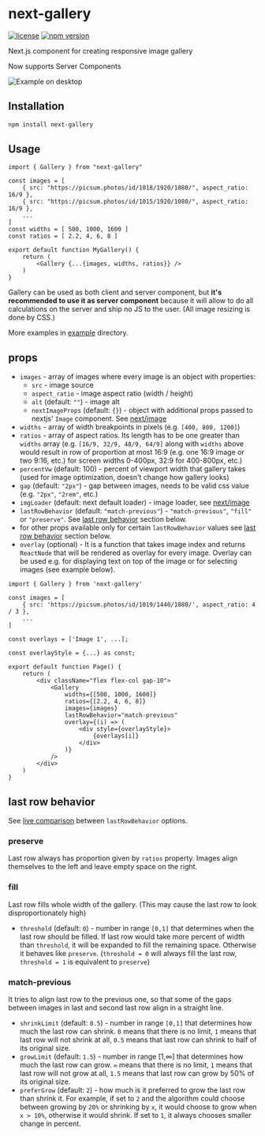 # next-gallery

[![license](https://img.shields.io/badge/license-MIT-blue.svg)]()
[![npm version](https://img.shields.io/badge/npm-v2.0.3-brightgreen)](https://www.npmjs.com/package/next-gallery)

Next.js component for creating responsive image gallery

Now supports Server Components

![Example on desktop](assets/example_3.png?raw=true)

## Installation

```bash
npm install next-gallery
```

## Usage

```tsx
import { Gallery } from "next-gallery"

const images = [
    { src: "https://picsum.photos/id/1018/1920/1080/", aspect_ratio: 16/9 },
    { src: "https://picsum.photos/id/1015/1920/1080/", aspect_ratio: 16/9 },
    ...
]
const widths = [ 500, 1000, 1600 ]
const ratios = [ 2.2, 4, 6, 8 ]

export default function MyGallery() {
    return (
        <Gallery {...{images, widths, ratios}} />
    )
}
```

Gallery can be used as both client and server component, but **it's recommended to use it as server component** because it will allow to do all calculations on the server and ship no JS to the user. (All image resizing is done by CSS.)

More examples in [example](example) directory.

## props

-   `images` - array of images where every image is an object with properties:
    -   `src` - image source
    -   `aspect_ratio` - image aspect ratio (width / height)
    -   `alt` (default: `""`) - image alt
    -   `nextImageProps` (default: `{}`) - object with additional props passed to nextjs' `Image` component. See [next/image](https://nextjs.org/docs/api-reference/next/image#props)
-   `widths` - array of width breakpoints in pixels (e.g. `[400, 800, 1200]`)
-   `ratios` - array of aspect ratios. Its length has to be one greater than `widths` array (e.g. `[16/9, 32/9, 48/9, 64/9]` along with `widths` above would result in row of proportion at most 16:9 (e.g. one 16:9 image or two 9:16, etc.) for screen widths 0-400px, 32:9 for 400-800px, etc.)
-   `percentVw` (default: 100) - percent of viewport width that gallery takes (used for image optimization, doesn't change how gallery looks)
-   `gap` (default: `"2px"`) - gap between images, needs to be valid css value (e.g. `"2px"`, `"2rem"`, etc.)
-   `imgLoader` (default: next default loader) - image loader, see [next/image](https://nextjs.org/docs/api-reference/next/image#loader)
-   `lastRowBehavior` (default: `"match-previous"`) - `"match-previous"`, `"fill"` or `"preserve"`. See [last row behavior](#last-row-behavior) section below.
-   for other props available only for certain `lastRowBehavior` values see [last row behavior](#last-row-behavior) section below.
-   `overlay` (optional) - It is a function that takes image index and returns `ReactNode` that will be rendered as overlay for every image. Overlay can be used e.g. for displaying text on top of the image or for selecting images (see example below).

```tsx
import { Gallery } from 'next-gallery'

const images = [
    { src: 'https://picsum.photos/id/1019/1440/1080/', aspect_ratio: 4 / 3 },
    ...
]

const overlays = ['Image 1', ...];

const overlayStyle = {...} as const;

export default function Page() {
    return (
        <div className="flex flex-col gap-10">
            <Gallery
                widths={[500, 1000, 1600]}
                ratios={[2.2, 4, 6, 8]}
                images={images}
                lastRowBehavior="match-previous"
                overlay={(i) => (
                    <div style={overlayStyle}>
                        {overlays[i]}
                    </div>
                )}
            />
        </div>
    )
}
```

## last row behavior

See [live comparison](https://next-gallery-demo.vercel.app/last-row-behavior) between `lastRowBehavior` options.

### preserve

Last row always has proportion given by `ratios` property. Images align themselves to the left and leave empty space on the right.

### fill

Last row fills whole width of the gallery. (This may cause the last row to look disproportionately high)

-   `threshold` (default: `0`) - number in range `[0,1]` that determines when the last row should be filled. If last row would take more percent of width than `threshold`, it will be expanded to fill the remaining space. Otherwise it behaves like `preserve`. (`threshold = 0` will always fill the last row, `threshold = 1` is equivalent to `preserve`)

### match-previous

It tries to align last row to the previous one, so that some of the gaps between images in last and second last row align in a straight line.

-   `shrinkLimit` (default: `0.5`) - number in range `[0,1]` that determines how much the last row can shrink. `0` means that there is no limit, `1` means that last row will not shrink at all, `0.5` means that last row can shrink to half of its original size.
-   `growLimit` (default: `1.5`) - number in range [1,∞] that determines how much the last row can grow. `∞` means that there is no limit, `1` means that last row will not grow at all, `1.5` means that last row can grow by 50% of its original size.
-   `preferGrow` (default: `2`) - how much is it preferred to grow the last row than shrink it. For example, if set to `2` and the algorithm could choose between growing by `20%` or shrinking by `x`, it would choose to grow when `x > 10%`, otherwise it would shrink. If set to `1`, it always chooses smaller change in percent.
